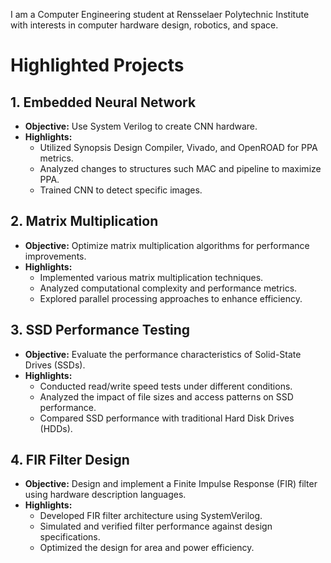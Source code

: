 I am a Computer Engineering student at Rensselaer Polytechnic Institute with interests in computer hardware design, robotics, and space.

# Highlighted Projects

## 1. Embedded Neural Network
- **Objective:** Use System Verilog to create CNN hardware.
- **Highlights:**
  - Utilized Synopsis Design Compiler, Vivado, and OpenROAD for PPA metrics.
  - Analyzed changes to structures such MAC and pipeline to maximize PPA.
  - Trained CNN to detect specific images.

## 2. Matrix Multiplication
- **Objective:** Optimize matrix multiplication algorithms for performance improvements.
- **Highlights:**
  - Implemented various matrix multiplication techniques.
  - Analyzed computational complexity and performance metrics.
  - Explored parallel processing approaches to enhance efficiency.

## 3. SSD Performance Testing
- **Objective:** Evaluate the performance characteristics of Solid-State Drives (SSDs).
- **Highlights:**
  - Conducted read/write speed tests under different conditions.
  - Analyzed the impact of file sizes and access patterns on SSD performance.
  - Compared SSD performance with traditional Hard Disk Drives (HDDs).

## 4. FIR Filter Design
- **Objective:** Design and implement a Finite Impulse Response (FIR) filter using hardware description languages.
- **Highlights:**
  - Developed FIR filter architecture using SystemVerilog.
  - Simulated and verified filter performance against design specifications.
  - Optimized the design for area and power efficiency.

